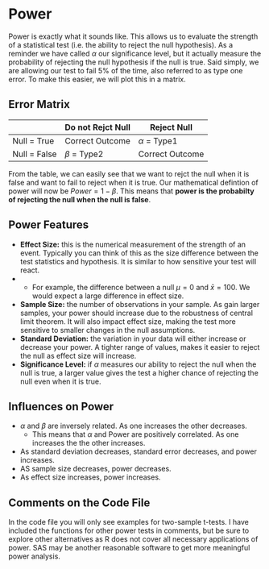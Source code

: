 # Power
Power is exactly what it sounds like. This allows us to evaluate the strength of a statistical test (i.e. the ability to reject the null hypothesis). 
As a reminder we have called $\alpha$ our significance level, but it actually measure the probability of rejecting the null hypothesis if the null is true. Said simply, we are allowing our test to fail 5% of the time, also referred to as type one error. To make this easier, we will plot this in a matrix.
## Error Matrix
|             | Do not Rejct Null | Reject Null     |
|-------------|-------------------|-----------------|
| Null = True | Correct Outcome   | $\alpha$ = Type1|
| Null = False| $\beta$ = Type2   | Correct Outcome |

From the table, we can easily see that we want to rejct the null when it is false and want to fail to reject when it is true. Our mathematical defintion of power will now be $Power=1-\beta$. This means that **power is the probabilty of rejecting the null when the null is false**.

## Power Features
- **Effect Size:** this is the numerical measurement of the strength of an event. Typically you can think of this as the size difference between the test statistics and hypothesis. It is similar to how sensitive your test will react.
- - For example, the difference between a null $\mu=0$ and $\bar{x}=100$. We would expect a large difference in effect size.
- **Sample Size:** the number of observations in your sample. As gain larger samples, your power should increase due to the robustness of central limit theorem. It will also impact effect size, making the test more sensitive to smaller changes in the null assumptions.
- **Standard Deviation:** the variation in your data will either increase or decrease your power. A tighter range of values, makes it easier to reject the null as effect size will increase. 
- **Significance Level:** if $\alpha$ measures our ability to reject the null when the null is true, a larger value gives the test a higher chance of rejecting the null even when it is true. 
## Influences on Power
- $\alpha \text{ and } \beta$ are inversely related. As one increases the other decreases.
  - This means that $\alpha$ and Power are positively correlated. As one increases the the other increases.
- As standard deviation decreases, standard error decreases, and power increases.
- AS sample size decreases, power decreases.
- As effect size increases, power increases.

## Comments on the Code File
In the code file you will only see examples for two-sample t-tests. I have included the functions for other power tests in comments, but be sure to explore other alternatives as R does not cover all necessary applications of power. SAS may be another reasonable software to get more meaningful power analysis. 
